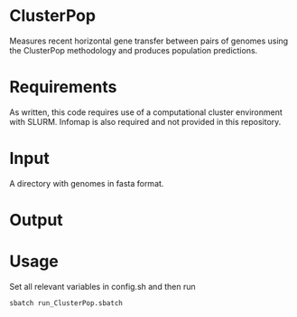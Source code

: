 # ClusterPop
Measures recent horizontal gene transfer between pairs of genomes using the ClusterPop methodology and produces population predictions.

# Requirements
As written, this code requires use of a computational cluster environment with SLURM. Infomap is also required and not provided in this repository.

# Input
A directory with genomes in fasta format.

# Output


# Usage
Set all relevant variables in config.sh and then run

`sbatch run_ClusterPop.sbatch`